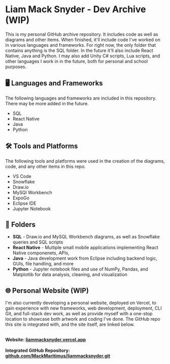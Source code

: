 # Liam Mack Snyder - Dev Archive (WIP)

This is my personal GitHub archive repository. It includes code as well as diagrams and other items. When finished, it'll include code I've worked on in various languages and frameworks. For right now, the only folder that contains anything is the SQL folder. In the future it'll also include React Native,
Java and Python. I may also add Unity C# scripts, Lua scripts, and other languages I work in in the future, both for personal and school purposes.

## 🖥️ Languages and Frameworks
The following languages and frameworks are included in this repository. There may be more added in the future.
- SQL
- React Native
- Java
- Python

## 🛠️ Tools and Platforms
The following tools and platforms were used in the creation of the diagrams, code, and any other items in this repo.
- VS Code
- Snowflake
- Draw.io
- MySQl Workbench
- ExpoGo
- Eclipse IDE
- Jupyter Notebook

## 📂 Folders
- **SQL** - Draw.io and MySQL Workbench diagrams, as well as Snowflake queries and SQL scripts
- **React Native** - Multiple small mobile applications implementing React Native componenets, APIs, 
- **Java** -  Java development work from Eclipse including backend logic, GUIs, file handling, and more
- **Python** - Jupyter notebook files and use of NumPy, Pandas, and Matplotlib for data analysis, cleaning, and visualization

## 🌐 Personal Website (WIP)
I'm also currently developing a personal website, deployed on Vercel, to gain experience with new frameworks, web development, deployment, CLI Git, and full-stack dev work, as well as provide 
myself with a one-stop location to showcase both artwork and coding I've done. The GitHub repo this site is integrated with, and the site itself, are linked below.
<br/><br/>

**Website: [liammacksnyder.vercel.app](https://liammacksnyder.vercel.app)**
<br/><br/>
**Integrated GitHub Repository: [github.com/MackMaritimus/liammacksnyder.git](https://github.com/MackMaritimus/liammacksnyder.git)**
